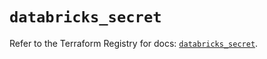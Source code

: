 # `databricks_secret`

Refer to the Terraform Registry for docs: [`databricks_secret`](https://registry.terraform.io/providers/databricks/databricks/1.70.0/docs/resources/secret).
